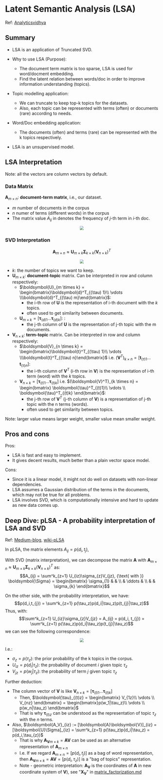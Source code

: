 # Latent Semantic Analysis (LSA)

Ref: [Analyticsvidhya](https://www.analyticsvidhya.com/blog/2018/10/stepwise-guide-topic-modeling-latent-semantic-analysis/)

## Summary



- LSA is an application of Truncated SVD.

- Why to use LSA (Purpose):
  - The document term matrix is too sparse, LSA is used for word/docment embedding.
  - Find the latent relation between words/doc in order to improve information understanding (topics).
- Topic modelling application:
  - We can truncate to keep top-k topics for the datasets.
  - Also, each topic can be represented with terms (often) or documents (rare) according to needs.
- Word/Doc embedding application:
  - The documents (often) and terms (rare) can be represented with the k topics respectively.
- LSA is an unsupervised model.


## LSA Interpretation

Note: all the vectors are column vectors by default.

### Data Matrix

$\boldsymbol{A}_{m \times n}$: **document-term matrix**, i.e., our dataset.  
- $m$ number of documents in the corpus
- $n$ numer of terms (different words) in the corpus
- The matrix value $A_{ij}$ in denotes the frequency of $j$-th term in $i$-th doc.
<div  align="center"><img src=https://cdn.analyticsvidhya.com/wp-content/uploads/2018/09/Screenshot_4.png style = "zoom:80%"></div>

### SVD Interpretation

$$\boldsymbol{A}_{m \times n} \approx \boldsymbol{U}_{m \times k} \boldsymbol{\Sigma}_{k \times k} (\boldsymbol{V}_{n \times k})^{T}$$
  <div  align="center"><img src=https://cdn.analyticsvidhya.com/wp-content/uploads/2018/09/Screenshot_7.png style = "zoom:80%"></div>

- $k$: the number of topics we want to keep.
- $\boldsymbol{U}_{m \times k}$: **document-topic** matrix. Can be interpreted in row and column respectively:
  - $\boldsymbol{U}_{m \times k} = \begin{bmatrix}\boldsymbol{d}^T_{(\tau) 1}\\ \vdots \\\boldsymbol{d}^T_{(\tau) m}\end{bmatrix}$:
    - the i-th row of $\boldsymbol{U}$ is the representation of i-th document with the $k$ topics.
    - often used to get similarity between documents.
  - $\boldsymbol{U}_{m \times k} = [\boldsymbol{\tau}_{(d)1}... \boldsymbol{\tau}_{(d)k}]$: : 
    - the j-th column of $\boldsymbol{U}$ is the representation of j-th topic with the m documents.
- $\boldsymbol{V}_{n \times k}$: **term-topic** matrix. Can be interpreted in row and column respectively:
  - $\boldsymbol{V}_{n \times k} = \begin{bmatrix}\boldsymbol{t}^T_{(\tau) 1}\\ \vdots \\\boldsymbol{t}^T_{(\tau) n}\end{bmatrix}$ i.e. $(\boldsymbol{V}^T)_{k \times n}  = [\boldsymbol{t}_{(\tau) 1} \dots \boldsymbol{t}_{(\tau) n}]$:
    - the i-th column of $\boldsymbol{V}^T$ (i-th row in $\boldsymbol{V}$) is the representation of i-th term (word) with the $k$ topics.
  - $\boldsymbol{V}_{n \times k} = [\boldsymbol{\tau}_{(t)1}... \boldsymbol{\tau}_{(t)k}]$ i.e. $(\boldsymbol{V}^T)_{k \times n} = \begin{bmatrix} \boldsymbol{\tau}^T_{(t)1}\\ \vdots \\ \boldsymbol{\tau}^T_{(t)k} \end{bmatrix}$:
    - the j-th row of $\boldsymbol{V}^T$ (j-th column of $\boldsymbol{V}$) is a representation of j-th topic with the n terms (words).
    - often used to get similarity between topics.

Note: larger value means larger weight, smaller value mean smaller weight.

## Pros and cons

Pros:
- LSA is fast and easy to implement.
- It gives decent results, much better than a plain vector space model.

Cons:
- Since it is a linear model, it might not do well on datasets with non-linear dependencies.
- LSA assumes a Gaussian distribution of the terms in the documents, which may not be true for all problems.
- LSA involves SVD, which is computationally intensive and hard to update as new data comes up.


## Deep Dive: pLSA - A probability interpretation of LSA and SVD

Ref: [Medium-blog](https://medium.com/nanonets/topic-modeling-with-lsa-psla-lda-and-lda2vec-555ff65b0b05), [wiki-pLSA](https://en.wikipedia.org/wiki/Probabilistic_latent_semantic_analysis)

In pLSA, the matrix elements $A_{ij} = p(d_i, t_{j})$,
<!-- I.e. $\boldsymbol{A} = p(D, W)$ -->
With SVD (matrix interpretation), we can decompose the matrix $\boldsymbol{A}$ with
$\boldsymbol{A}_{m \times n} \approx \boldsymbol{U}_{m \times k} \boldsymbol{\Sigma}_{k \times k} (\boldsymbol{V}_{n \times k})^{T}$ as:
$$A_{ij} = \sum^k_{z=1} U_{iz}\sigma_{z}V_{jz}, {\text{ with }} \boldsymbol{\Sigma} =  \begin{bmatrix} \sigma_{1} & & \\ & \ddots & \\ & & \sigma_{k} \end{bmatrix}$$

On the other side, with the probability interpretation, we have: 
  $$p(d_i,t_{j}) = \sum^k_{z=1} p(\tau_z)p(d_i|\tau_z)p(t_{j}|\tau_z)$$
Thus, with:
  $$\sum^k_{z=1} U_{iz}\sigma_{z}V_{jz} = A_{ij} = p(d_i, t_{j}) = \sum^k_{z=1} p(\tau_z)p(d_i|\tau_z)p(t_{j}|\tau_z)$$
  we can see the following correspondence:
  <div  align="center"><img src=https://miro.medium.com/max/552/1*SWvSwy3jdIiATmMXBCqQVg.png 276w, https://miro.medium.com/max/838/1*SWvSwy3jdIiATmMXBCqQVg.png style = "zoom:80%"></div>

I.e.:

- $\sigma_z = p(\tau_z)$: the prior probability of the k topics in the corpus.
- $U_{iz} = p(d_i|\tau_z)$: the probability of document $i$ given topic $\tau_z$
- $V_{jz} = p(w_j|\tau_z)$: the probability of term $j$ given topic $\tau_z$

Further deduction:

- The column vector of $\boldsymbol{V}$ is like $\boldsymbol{V}_{n \times k} = [\boldsymbol{\tau}_{(t)1}... \boldsymbol{\tau}_{(t)k}]$
  - Then, $\boldsymbol{\tau}_{(t)z} =  \begin{bmatrix} V_{1z}\\ \vdots \\ V_{nz} \end{bmatrix} = \begin{bmatrix}p(w_1|\tau_z)\\ \vdots \\ p(w_n|\tau_z) \end{bmatrix}$
  - That is why $\boldsymbol{\tau}_{(t)z}$ can be understood as the representation of topic $\tau_z$ with the $n$ terms.
- Also, $\boldsymbol{A_V}_{iz} := [\boldsymbol{A}\boldsymbol{V}]_{iz} = [\boldsymbol{U}\Sigma]_{iz} = \sum^k_{z=1} p(\tau_z)p(d_i|\tau_z) = p(d_i,\tau_{z})$
  - That is why $\boldsymbol{A_V}_{m \times k} = \boldsymbol{AV}$ can be used as an alternative representation of $\boldsymbol{A}_{m\times n}$
  - I.e. If we regard $\boldsymbol{A}_{m\times n} = [p(d_i, t_{j})]$ as a bag of word representation, then $\boldsymbol{A_V}_{m\times k} = \boldsymbol{AV} = [p(d_i, \tau_{z})]$ is a "bag of topics" representation.
  - Note - geometric interpretation: $\boldsymbol{A_V}$ is the coordinates of $\boldsymbol{A}$ in new coordinate system of $\boldsymbol{V}$), see "$\boldsymbol{X_V}$" in [matrix_factorization.md](../general_machine_learning/math_topics/matrix_factorization.md)